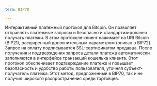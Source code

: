 ```yaml
---
term: BIP70

---
```

Интерактивный платежный протокол для Bitcoin. Он позволяет отправлять платежные запросы и безопасно и стандартизированно получать платежи. В этом протоколе клиент нажимает на URI Bitcoin (BIP21), расширенный дополнительным параметром (описан в BIP72). Запрос на оплату подписывается SSL-сертификатом продавца. После получения и подтверждения запроса детали платежа автоматически заполняются в интерфейсе транзакций кошелька клиента. Этот протокол обеспечивает подтверждение платежа и повышает безопасность и удобство работы пользователя, уточняя субъект-получатель платежа. Этот метод, предложенный в BIP70, так и не получил широкого распространения среди торговцев.